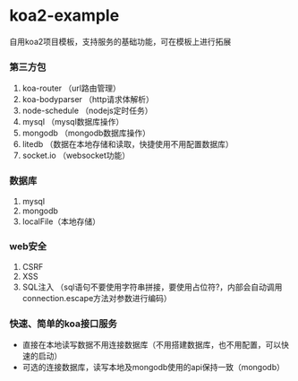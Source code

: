 # koa2-example
自用koa2项目模板，支持服务的基础功能，可在模板上进行拓展

### 第三方包
1. koa-router （url路由管理）
2. koa-bodyparser （http请求体解析）
3. node-schedule （nodejs定时任务）
4. mysql （mysql数据库操作）
5. mongodb （mongodb数据库操作）
6. litedb （数据在本地存储和读取，快捷使用不用配置数据库）
7. socket.io （websocket功能）

### 数据库
1. mysql
2. mongodb
3. localFile（本地存储）

### web安全
1. CSRF
2. XSS
3. SQL注入 （sql语句不要使用字符串拼接，要使用占位符?，内部会自动调用connection.escape方法对参数进行编码）

### 快速、简单的koa接口服务
* 直接在本地读写数据不用连接数据库（不用搭建数据库，也不用配置，可以快速的启动）
* 可选的连接数据库，读写本地及mongodb使用的api保持一致（mongodb）